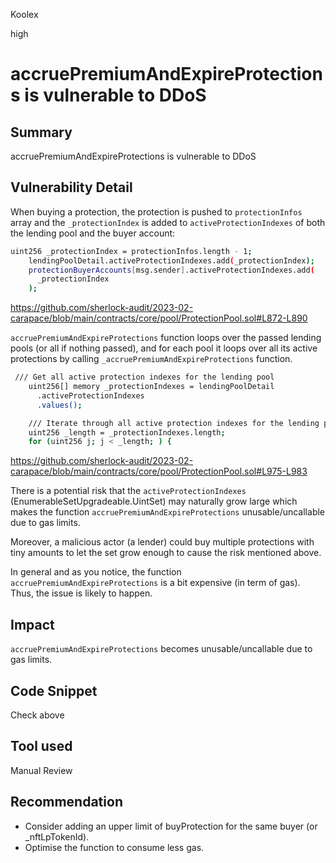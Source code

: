 Koolex

high

# accruePremiumAndExpireProtections is vulnerable to DDoS

## Summary
accruePremiumAndExpireProtections is vulnerable to DDoS

## Vulnerability Detail
When buying a protection, the protection is pushed to `protectionInfos` array and the  `_protectionIndex` is added to `activeProtectionIndexes` of both the lending pool and the buyer account:

```sh
uint256 _protectionIndex = protectionInfos.length - 1;
    lendingPoolDetail.activeProtectionIndexes.add(_protectionIndex);
    protectionBuyerAccounts[msg.sender].activeProtectionIndexes.add(
      _protectionIndex
    );
```
https://github.com/sherlock-audit/2023-02-carapace/blob/main/contracts/core/pool/ProtectionPool.sol#L872-L890



`accruePremiumAndExpireProtections` function loops over the passed lending pools (or all if nothing passed), and for each pool it loops over all its active protections by calling `_accruePremiumAndExpireProtections` function. 

```sh
 /// Get all active protection indexes for the lending pool
    uint256[] memory _protectionIndexes = lendingPoolDetail
      .activeProtectionIndexes
      .values();

    /// Iterate through all active protection indexes for the lending pool
    uint256 _length = _protectionIndexes.length;
    for (uint256 j; j < _length; ) {
```

https://github.com/sherlock-audit/2023-02-carapace/blob/main/contracts/core/pool/ProtectionPool.sol#L975-L983

There is a potential risk that the `activeProtectionIndexes` (EnumerableSetUpgradeable.UintSet) may naturally grow large which makes the function `accruePremiumAndExpireProtections` unusable/uncallable due to gas limits.

Moreover, a malicious actor (a lender) could buy multiple protections with tiny amounts to let the set grow enough to cause the risk mentioned above.

In general and as you notice, the function `accruePremiumAndExpireProtections` is a bit expensive (in term of gas). Thus, the issue is likely to happen.
## Impact
`accruePremiumAndExpireProtections` becomes unusable/uncallable due to gas limits.

## Code Snippet
Check above

## Tool used

Manual Review

## Recommendation
- Consider adding an upper limit of buyProtection for the same buyer (or  _nftLpTokenId).
- Optimise the function to consume less gas.
